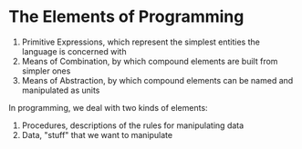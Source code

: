 # The Elements of Programming

1. Primitive Expressions, which represent the simplest entities the language is concerned with
2. Means of Combination, by which compound elements are built from simpler ones
3. Means of Abstraction, by which compound elements can be named and manipulated as units

In programming, we deal with two kinds of elements:

1. Procedures, descriptions of the rules for manipulating data
2. Data, "stuff" that we want to manipulate

